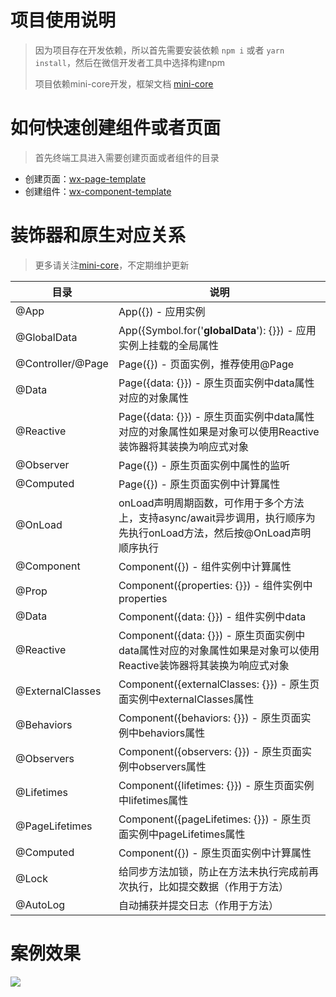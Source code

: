 # 项目使用说明

> 因为项目存在开发依赖，所以首先需要安装依赖 ```npm i``` 或者 ```yarn install```，然后在微信开发者工具中选择构建npm
> 
> 项目依赖mini-core开发，框架文档
> [mini-core](http://www.uicoder.cn/mini_core_docs/)


# 如何快速创建组件或者页面
> 首先终端工具进入需要创建页面或者组件的目录

- 创建页面：[wx-page-template](https://www.npmjs.com/package/wx-page-template)
- 创建组件：[wx-component-template](https://www.npmjs.com/package/wx-component-template)


# 装饰器和原生对应关系
> 更多请关注[mini-core](http://www.uicoder.cn/mini_core_docs/)，不定期维护更新

| 目录                | 说明                                                                         |
|-------------------|----------------------------------------------------------------------------|
| @App              | App({}) - 应用实例                                                             |
| @GlobalData       | App({Symbol.for('__globalData__'): {}}) - 应用实例上挂载的全局属性                     |
| @Controller/@Page | Page({}) - 页面实例，推荐使用@Page                                                  |
| @Data             | Page({data: {}}) - 原生页面实例中data属性对应的对象属性                                    |
| @Reactive         | Page({data: {}}) - 原生页面实例中data属性对应的对象属性如果是对象可以使用Reactive装饰器将其装换为响应式对象      |
| @Observer         | Page({}) - 原生页面实例中属性的监听                                                    |
| @Computed         | Page({}) - 原生页面实例中计算属性                                                     |
| @OnLoad           | onLoad声明周期函数，可作用于多个方法上，支持async/await异步调用，执行顺序为先执行onLoad方法，然后按@OnLoad声明顺序执行 |
| @Component        | Component({}) - 组件实例中计算属性                                                  |
| @Prop             | Component({properties: {}}) - 组件实例中properties                              |
| @Data             | Component({data: {}}) - 组件实例中data                                          |
| @Reactive         | Component({data: {}}) - 原生页面实例中data属性对应的对象属性如果是对象可以使用Reactive装饰器将其装换为响应式对象 |
| @ExternalClasses  | Component({externalClasses: {}}) - 原生页面实例中externalClasses属性                |
| @Behaviors        | Component({behaviors: {}}) - 原生页面实例中behaviors属性                            |
| @Observers        | Component({observers: {}}) - 原生页面实例中observers属性                            |
| @Lifetimes        | Component({lifetimes: {}}) - 原生页面实例中lifetimes属性                            |
| @PageLifetimes    | Component({pageLifetimes: {}}) - 原生页面实例中pageLifetimes属性                    |
| @Computed         | Component({}) - 原生页面实例中计算属性                                                |
| @Lock             | 给同步方法加锁，防止在方法未执行完成前再次执行，比如提交数据（作用于方法）                                      |
| @AutoLog          | 自动捕获并提交日志（作用于方法）                                                           |


# 案例效果
<image src="./screenshot/1.png"/>
